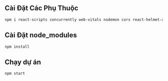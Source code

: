 ## Cài Đặt Các Phụ Thuộc
```bash
npm i react-scripts concurrently web-vitals nodemon cors react-helmet-async axios slick-carousel react-slick antd styled-components mysql2 cookie-parser bcryptjs express-session tailwindcss postcss autoprefixer react-apexcharts @payos/node multer
```

## Cài Đặt node_modules
```bash
npm install
```

## Chạy dự án
```bash
npm start
```